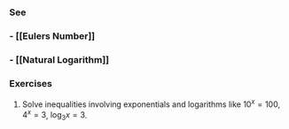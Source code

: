 ---
---

### See
### - [[Eulers Number]]
### - [[Natural Logarithm]]
### Exercises

1. Solve inequalities involving exponentials and logarithms like $10^x = 100$, $4^x = 3$, $\log_3 x = 3$.